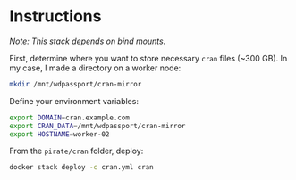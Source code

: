 # Instructions

_Note: This stack depends on bind mounts._

First, determine where you want to store necessary `cran` files (~300 GB). In my case, I made a directory on a worker node:

```bash
mkdir /mnt/wdpassport/cran-mirror
```

Define your environment variables:

```bash
export DOMAIN=cran.example.com
export CRAN_DATA=/mnt/wdpassport/cran-mirror
export HOSTNAME=worker-02
```

From the `pirate/cran` folder, deploy:

```bash
docker stack deploy -c cran.yml cran
```
